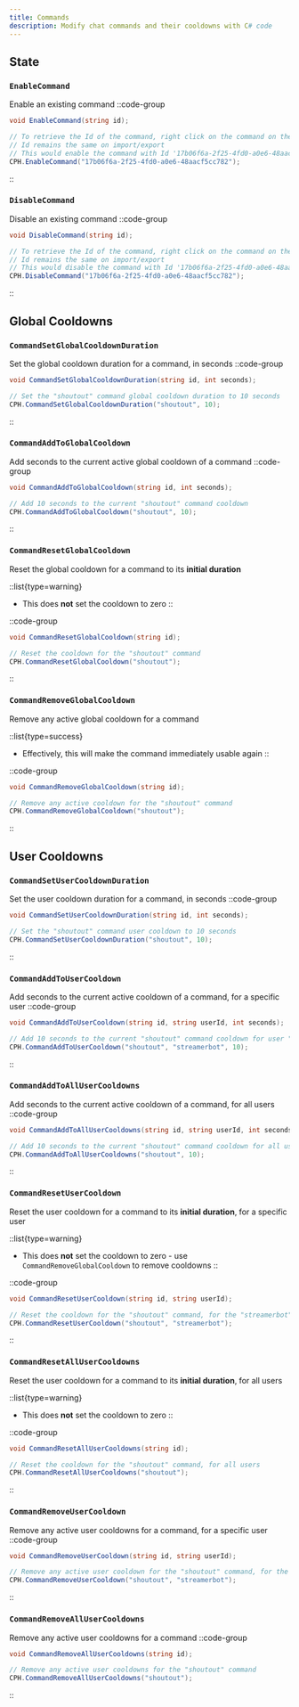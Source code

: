 ```yaml
---
title: Commands
description: Modify chat commands and their cooldowns with C# code
---
```


## State
### `EnableCommand`
Enable an existing command
::code-group
  ```csharp [Method]
  void EnableCommand(string id);
  ```
  ```csharp [Example]
  // To retrieve the Id of the command, right click on the command on the Commands tab and select 'Copy Command Id'
  // Id remains the same on import/export
  // This would enable the command with Id '17b06f6a-2f25-4fd0-a0e6-48aacf5cc782' replace this with your own command Id
  CPH.EnableCommand("17b06f6a-2f25-4fd0-a0e6-48aacf5cc782");
  ```
::

### `DisableCommand`
Disable an existing command
::code-group
  ```csharp [Method]
  void DisableCommand(string id);
  ```
  ```csharp [Example]
  // To retrieve the Id of the command, right click on the command on the Commands tab and select 'Copy Command Id'
  // Id remains the same on import/export
  // This would disable the command with Id '17b06f6a-2f25-4fd0-a0e6-48aacf5cc782' replace this with your own command Id
  CPH.DisableCommand("17b06f6a-2f25-4fd0-a0e6-48aacf5cc782");
  ```
::

## Global Cooldowns
### `CommandSetGlobalCooldownDuration`
Set the global cooldown duration for a command, in seconds
::code-group
  ```csharp [Method]
  void CommandSetGlobalCooldownDuration(string id, int seconds);
  ```
  ```csharp [Example]
  // Set the "shoutout" command global cooldown duration to 10 seconds
  CPH.CommandSetGlobalCooldownDuration("shoutout", 10);
  ```
::

### `CommandAddToGlobalCooldown`
Add seconds to the current active global cooldown of a command
::code-group
  ```csharp [Method]
  void CommandAddToGlobalCooldown(string id, int seconds);
  ```
  ```csharp [Example]
  // Add 10 seconds to the current "shoutout" command cooldown
  CPH.CommandAddToGlobalCooldown("shoutout", 10);
  ```
::

### `CommandResetGlobalCooldown`
Reset the global cooldown for a command to its **initial duration**

::list{type=warning}
- This does **not** set the cooldown to zero
::

::code-group
  ```csharp [Method]
  void CommandResetGlobalCooldown(string id);
  ```
  ```csharp [Example]
  // Reset the cooldown for the "shoutout" command
  CPH.CommandResetGlobalCooldown("shoutout");
  ```
::

### `CommandRemoveGlobalCooldown`
Remove any active global cooldown for a command

::list{type=success}
- Effectively, this will make the command immediately usable again
::

::code-group
  ```csharp [Method]
  void CommandRemoveGlobalCooldown(string id);
  ```
  ```csharp [Example]
  // Remove any active cooldown for the "shoutout" command
  CPH.CommandRemoveGlobalCooldown("shoutout");
  ```
::

## User Cooldowns
### `CommandSetUserCooldownDuration`
Set the user cooldown duration for a command, in seconds
::code-group
  ```csharp [Method]
  void CommandSetUserCooldownDuration(string id, int seconds);
  ```
  ```csharp [Example]
  // Set the "shoutout" command user cooldown to 10 seconds
  CPH.CommandSetUserCooldownDuration("shoutout", 10);
  ```
::

### `CommandAddToUserCooldown`
Add seconds to the current active cooldown of a command, for a specific user
::code-group
  ```csharp [Method]
  void CommandAddToUserCooldown(string id, string userId, int seconds);
  ```
  ```csharp [Example]
  // Add 10 seconds to the current "shoutout" command cooldown for user "streamerbot"
  CPH.CommandAddToUserCooldown("shoutout", "streamerbot", 10);
  ```
::

### `CommandAddToAllUserCooldowns`
Add seconds to the current active cooldown of a command, for all users
::code-group
  ```csharp [Method]
  void CommandAddToAllUserCooldowns(string id, string userId, int seconds);
  ```
  ```csharp [Example]
  // Add 10 seconds to the current "shoutout" command cooldown for all users
  CPH.CommandAddToAllUserCooldowns("shoutout", 10);
  ```
::

### `CommandResetUserCooldown`
Reset the user cooldown for a command to its **initial duration**, for a specific user

::list{type=warning}
- This does **not** set the cooldown to zero - use `CommandRemoveGlobalCooldown` to remove cooldowns
::

::code-group
  ```csharp [Method]
  void CommandResetUserCooldown(string id, string userId);
  ```
  ```csharp [Example]
  // Reset the cooldown for the "shoutout" command, for the "streamerbot" user
  CPH.CommandResetUserCooldown("shoutout", "streamerbot");
  ```
::

### `CommandResetAllUserCooldowns`
Reset the user cooldown for a command to its **initial duration**, for all users

::list{type=warning}
- This does **not** set the cooldown to zero
::

::code-group
  ```csharp [Method]
  void CommandResetAllUserCooldowns(string id);
  ```
  ```csharp [Example]
  // Reset the cooldown for the "shoutout" command, for all users
  CPH.CommandResetAllUserCooldowns("shoutout");
  ```
::

### `CommandRemoveUserCooldown`
Remove any active user cooldowns for a command, for a specific user
::code-group
  ```csharp [Method]
  void CommandRemoveUserCooldown(string id, string userId);
  ```
  ```csharp [Example]
  // Remove any active user cooldown for the "shoutout" command, for the "streamerbot" user
  CPH.CommandRemoveUserCooldown("shoutout", "streamerbot");
  ```
::

### `CommandRemoveAllUserCooldowns`
Remove any active user cooldowns for a command
::code-group
  ```csharp [Method]
  void CommandRemoveAllUserCooldowns(string id);
  ```
  ```csharp [Example]
  // Remove any active user cooldowns for the "shoutout" command
  CPH.CommandRemoveAllUserCooldowns("shoutout");
  ```
::